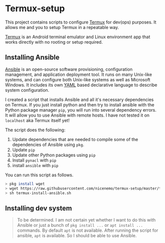 # Termux-setup

This project contains scripts to configure [Termux](https://termux.com/) for dev(ops) purposes.
It allows me and you to setup Termux in a repeatable way.

[Termux](https://termux.com/) is an Android terminal emulator and Linux environment app that works directly with no rooting or setup required.

## Installing Ansible

[Ansible](https://www.ansible.com/) is an open-source software provisioning, configuration management, and application deployment tool. 
It runs on many Unix-like systems, and can configure both Unix-like systems as well as Microsoft Windows. It includes its own [YAML](https://yaml.org/) based declarative language to describe system configuration. 

I created a script that installs Ansible and all it's necessary dependencies on Termux.
If you just install python and then try to install ansible with the Python package manager `pip`, you will run into several dependency errors. It will allow you to use Ansible with remote hosts. I have not tested it on `localhost` aka Termux itself yet!

The script does the following:

1. Update dependencies that are needed to compile some of the dependencies of Ansible using `pkg`.
2. Update `pip`
3. Update other Python packages using `pip`
4. Install `pynacl` with `pip`
5. install `ansible` with `pip`

You can run this script as follows.

```bash
> pkg install wget
> wget https://raw.githubusercontent.com/nicenemo/termux-setup/master/termux-install-ansible.sh
> sh termux-install-ansible.sh
```

## Installing dev system

> To be determined. I am not certain yet whether I want to do this with Ansible or just a bunch of `pkg install ...` or `apt install ...` commands. By default `apt` is not available. After running the script for ansible, `apt` is available. So I should be able to use Ansible.
